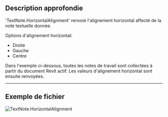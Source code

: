 ## Description approfondie
'TextNote.HorizontalAlignment' renvoie l'alignement horizontal affecté de la note textuelle donnée.

Options d'alignement horizontal:
- Droite
- Gauche
- Centre

Dans l'exemple ci-dessous, toutes les notes de travail sont collectées à partir du document Revit actif. Les valeurs d'alignement horizontal sont ensuite renvoyées.

___
## Exemple de fichier

![TextNote.HorizontalAlignment](./Revit.Elements.TextNote.HorizontalAlignment_img.jpg)
